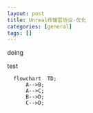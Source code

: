 ```yaml
---
layout: post
title: Unreal传输层协议-优化
categories: [general]
tags: []
---
```


doing

test

```mermaid
  flowchart  TD;
      A-->B;
      A-->C;
      B-->D;
      C-->D;
```
